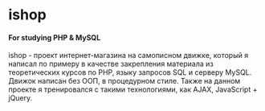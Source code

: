 # ishop
#### For studying PHP & MySQL
ishop - проект интернет-магазина на самописном движке, который я написал по примеру в качестве закрепления материала из теоретических курсов по PHP, языку запросов SQL и серверу MySQL. Движок написан без ООП, в процедурном стиле. Также на данном проекте я тренировался с такими технологиями, как AJAX, JavaScript + jQuery.

